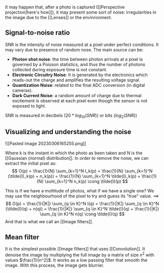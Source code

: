 It may happen that, after a photo is captured ([[Perspective projection|here's how]]), it may present some sort of noise: irregularities in the image due to the [[Lenses]] or the envinronment. 

## Signal-to-noise ratio

SNR is the intensity of noise measured at a pixel under perfect conditions. It may vary due to presence of random nose.
The main source can be:
- __Photon shot noise__: the time between photon arrivals at a pixel is governed by a Poisson statistics, and thus the number of photons collected during exposure time is not constant.
- __Electronic Circuitry Noise__: It is generated by the electronics which reads-out the charge and amplifies the resulting voltage signal.
- __Quantization Noise__: related to the final ADC conversion (in digital cameras).
- __Dark Current Noise__: a random amount of charge due to thermal excitement is observed at each pixel even though the sensor is not exposed to light.

SNR is measured in decibels ($20 * log_{10}(SNR)$) or bits ($log_2(SNR)$)


## Visualizing and understanding the noise

![[Pasted image 20230306165255.png]]

Where k is the instant in which the photo as been taken and N is the [[Gaussian (normal) distribution]].
In order to remove the noise, we can extract the initial pixel as:
$$
O(p) = \frac{1}{N} \sum_{k=1}^N I_k(p) = \frac{1}{N} \sum_{k=1}^N (\tilde{I}_k(p) + n_k(p)) = \frac{1}{N} \sum_{k=1}^N \tilde{I}_k(p) + \frac{1}{N} \sum_{k=1}^N n_k(p) \cong \tilde{I}(p)
$$

This is if we have a moltitude of photos, what if we have a single one?
We may use the neighbourhood of the pixel to try and guess its "true" value. ==>
$$
O(p) = \frac{1}{|K|} \sum_{q \in K}^N I(q) = \frac{1}{|K|} \sum_{q \in K}^N (\tilde{I}(q) + n(q)) = \frac{1}{|K|} \sum_{q \in K}^N \tilde{I}(q) + \frac{1}{|K|} \sum_{q \in K}^N n(q) \cong \tilde{I}(q)
$$
And that is what we call an [[Image filters]].

## Mean filter

It is the simplest possible [[Image filters]] that uses [[Convolution]]. It denoise the image by multiplying the full image by a matrix of size $n^2$ with values $\frac{1}{n^2}$. It works as a low passing filter that smooth the image. With this process, the image gets blurrier.